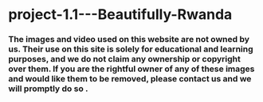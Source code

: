 # project-1.1---Beautifully-Rwanda

### The images and video used on this website are not owned by us. Their use on this site is solely for educational and learning purposes, and we do not claim any ownership or copyright over them. If you are the rightful owner of any of these images and would like them to be removed, please contact us and we will promptly do so .
